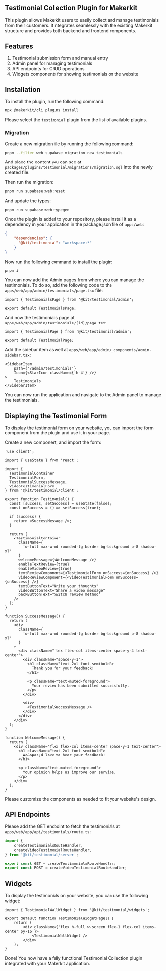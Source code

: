 ## Testimonial Collection Plugin for Makerkit

This plugin allows Makerkit users to easily collect and manage testimonials from their customers. It integrates seamlessly with the existing Makerkit structure and provides both backend and frontend components.

## Features

1. Testimonial submission form and manual entry
2. Admin panel for managing testimonials
3. API endpoints for CRUD operations
4. Widgets components for showing testimonials on the website

## Installation

To install the plugin, run the following command:

```bash
npx @makerkit/cli plugins install
```

Please select the `testimonial` plugin from the list of available plugins.

### Migration

Create a new migration file by running the following command:

```bash
pnpm --filter web supabase migration new testimonials
```

And place the content you can see at `packages/plugins/testimonial/migrations/migration.sql` into the newly created file.

Then run the migration:

```bash
pnpm run supabase:web:reset
```

And update the types:

```bash
pnpm run supabase:web:typegen
```

Once the plugin is added to your repository, please install it as a dependency in your application in the package.json file of `apps/web`:

```json
{
    "dependencies": {
      "@kit/testimonial": "workspace:*"
    }
}
```

Now run the following command to install the plugin:

```bash
pnpm i
```

You can now add the Admin pages from where you can manage the testimonials. To do so, add the following code to the `apps/web/app/admin/testimonials/page.tsx` file:

```tsx
import { TestimonialsPage } from '@kit/testimonial/admin';

export default TestimonialsPage;
```

And now the testimonial's page at  `apps/web/app/admin/testimonials/[id]/page.tsx`:

```tsx
import { TestimonialPage } from '@kit/testimonial/admin';

export default TestimonialPage;
```

Add the sidebar item as well at `apps/web/app/admin/_components/admin-sidebar.tsx`:

```tsx
<SidebarItem
    path={'/admin/testimonials'}
    Icon={<StarIcon className={'h-4'} />}
>
    Testimonials
</SidebarItem>
```

You can now run the application and navigate to the Admin panel to manage the testimonials.

## Displaying the Testimonial Form

To display the testimonial form on your website, you can import the form component from the plugin and use it in your page.

Create a new component, and import the form:

```tsx
'use client';

import { useState } from 'react';

import {
  TestimonialContainer,
  TestimonialForm,
  TestimonialSuccessMessage,
  VideoTestimonialForm,
} from '@kit/testimonial/client';

export function Testimonial() {
  const [success, setSuccess] = useState(false);
  const onSuccess = () => setSuccess(true);

  if (success) {
    return <SuccessMessage />;
  }

  return (
    <TestimonialContainer
      className={
        'w-full max-w-md rounded-lg border bg-background p-8 shadow-xl'
      }
      welcomeMessage={<WelcomeMessage />}
      enableTextReview={true}
      enableVideoReview={true}
      textReviewComponent={<TestimonialForm onSuccess={onSuccess} />}
      videoReviewComponent={<VideoTestimonialForm onSuccess={onSuccess} />}
      textButtonText="Write your thoughts"
      videoButtonText="Share a video message"
      backButtonText="Switch review method"
    />
  );
}

function SuccessMessage() {
  return (
    <div
      className={
        'w-full max-w-md rounded-lg border bg-background p-8 shadow-xl'
      }
    >
      <div className="flex flex-col items-center space-y-4 text-center">
        <div className="space-y-1">
          <h1 className="text-2xl font-semibold">
            Thank you for your feedback!
          </h1>

          <p className="text-muted-foreground">
            Your review has been submitted successfully.
          </p>
        </div>

        <div>
          <TestimonialSuccessMessage />
        </div>
      </div>
    </div>
  );
}

function WelcomeMessage() {
  return (
    <div className="flex flex-col items-center space-y-1 text-center">
      <h1 className="text-2xl font-semibold">
        We&apos;d love to hear your feedback!
      </h1>

      <p className="text-muted-foreground">
        Your opinion helps us improve our service.
      </p>
    </div>
  );
}
```

Please customize the components as needed to fit your website's design.

## API Endpoints

Please add the GET endpoint to fetch the testimonials at `apps/web/app/api/testimonials/route.ts`:

```ts
import {
    createTestimonialsRouteHandler,
    createVideoTestimonialRouteHandler,
} from '@kit/testimonial/server';

export const GET = createTestimonialsRouteHandler;
export const POST = createVideoTestimonialRouteHandler;
```

## Widgets

To display the testimonials on your website, you can use the following widget:

```tsx
import { TestimonialWallWidget } from '@kit/testimonial/widgets';

export default function TestimonialWidgetPage() {
    return (
        <div className={'flex h-full w-screen flex-1 flex-col items-center py-16'}>
            <TestimonialWallWidget />
        </div>
    );
}
```

Done! You now have a fully functional Testimonial Collection plugin integrated with your Makerkit application.
